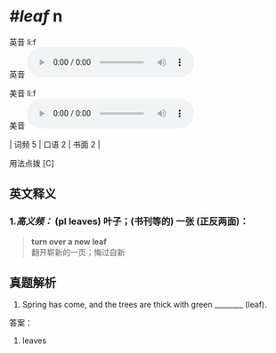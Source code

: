 # ***\#leaf*** n
英音 liːf  
英音
<audio src="./media/leaf-B.aac" controls="controls"></audio>

美音 liːf  
美音
<audio src="./media/leaf.aac" controls="controls"></audio>



| 词频 5 | 口语 2 | 书面 2 |  

用法点拨  [C]

英文释义
---
### 1.*高义频：* **(pl leaves) 叶子；(书刊等的) 一张 (正反两面)：**  

 > **turn over a new leaf**   
 > 翻开崭新的一页；悔过自新    


真题解析
---
1. Spring has come, and the trees are thick with green ________ (leaf).  

答案：
1. leaves  

